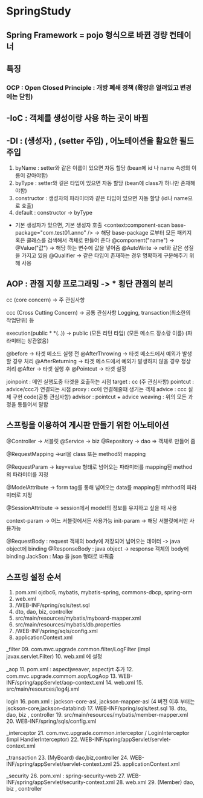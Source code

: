 # SpringStudy
## Spring Framework = pojo 형식으로 바뀐 경량 컨테이너

## 특징 
### OCP : Open Closed Principle : 개방 폐쇄 정책 (확장은 얼려있고 변경에는 닫힘)

## -IoC : 객체를 생성이랑 사용 하는 곳이 바뀜

## -DI : <constructor-arg>(생성자) , <property> (setter 주입) , 어노테이션을 활요한 필드 주입
1. byName : setter와 같은 이름이 있으면 자동 할당 (bean에 id 나 name 속성의 이름이 같아야함)
2. byType : setter와 깉은 타입이 있으면 자동 할당 (bean에 class가 하나만 존재해야함)
3. constructor : 생성자의 파라미터와 같은 타입이 있으면 자동 할당 (id나 name으로 호출)
4. default : constructor -> byType
  * 기본 생성자가 있으면, 기본 생성자 호출 
<context:component-scan base-package="com.test01.anno" /> -> 해당 base-package 로부터 모든 패키지 혹은 클래스를 검색해서 객체로 만들어 준다
@component("name") -> <bean id="name" class="패키지 장소"/>
@Value("값") -> 해당 하는 변수에 값을 넣어줌
@AutoWrite -> ref와 같은 성질을 가지고 있음
@Qualifier -> 같은 타입이 존재하는 경우 명확하게 구분해주기 위해 사용 

## AOP : 관점 지향 프로그래밍 -> * 횡단 관점의 분리

cc (core concern) -> 주 관심사항

ccc (Cross Cutting Concern) -> 공통 관심사항 Logging, transaction(최소한의 작업단위) 등

execution(public * *(..)) -> public (모든 리턴 타입) (모든 메소드 장소랑 이름) (파라미터는 상관없음)

@before -> 타겟 메소드 실행 전
@AfterThrowing -> 타겟 메소드에서 예외가 발생 할 경우 처리
@AfterReturning -> 타겟 메소드에서 예외가 발생하지 않을 경우 정상 처리
@After ->  타겟 실행 후
@Pointcut -> 타겟 설정

joinpoint : 메인 실행도중 타겟을 호출하는 시점
target : cc (주 관심사항)
pointcut : advice/ccc가 연결되는 시점
proxy : cc에 연결해줄떄 생기는 객체
advice : ccc 실제 구현 code(공통 관심사항)
advisor : pointcut + advice
weaving : 위의 모든 과정을 통틀어서 말함

## 스프링을 이용하여 게시판 만들기 위한 어노테이션
@Controller -> 서블릿
@Service -> biz
@Repository -> dao => 객체로 만들어 줌

@RequestMapping ->url을 class 또는 method와 mapping

@RequestParam -> key=value 형태로 넘어오는 파라미터를 mapping된 method의 파라미터를 지정

@ModelAttribute -> form tag를 통해 넘어오는 data를 mapping된 mhthod의 파라미터로 지정

@SessionAttribute -> session에서 model의 정보를 유지하고 싶을 때 사용

context-param -> 어느 서블릿에서든 사용가능
init-param -> 해당 서블릿에서만 사용가능

@RequestBody : request 객체의 body에 저장되어 넘어오는 데이터 -> java object에 binding
@ResponseBody : java object -> response 객체의 body에 binding
JackSon : Map 을 json 형태로 바꿔줌

## 스프링 설정 순서
01. pom.xml
	ojdbc6, mybatis, mybatis-spring, commons-dbcp, spring-orm	
02. web.xml
03. /WEB-INF/spring/sqls/test.sql
04. dto, dao, biz, controller
05. src/main/resources/mybatis/myboard-mapper.xml
06. src/main/resources/mybatis/db.properties
07. /WEB-INF/spring/sqls/config.xml
08. applicationContext.xml

_filter
09. com.mvc.upgrade.common.filter/LogFilter (impl javax.servlet.Filter)
10. web.xml 에 설정

_aop
11. pom.xml : aspectjweaver, aspectjrt 추가
12. com.mvc.upgrade.commom.aop/LogAop
13. WEB-INF/spring/appServlet/aop-context.xml
14. web.xml
15. src/main/resources/log4j.xml

login
16. pom.xml : jackson-core-asl, jackson-mapper-asl (4 버전 이후 부터는  jsckson-core,jackson-databind)
17. WEB-INF/spring/sqls/test.sql
18. dto, dao, biz , controller
19. src/main/resources/mybatis/member-mapper.xml
20. WEB-INF/spring/sqls/config.xml

_interceptor
21. com.mvc.upgrade.common.interceptor / LoginInterceptor (impl HandlerInterceptor)
22. WEB-INF/spring/appServlet/servlet-context.xml

_transaction
23. (MyBoard) dao,biz,controller
24. WEB-INF/spring/appServlet/servlet-context.xml
25. applicationContext.xml

_security
26. pom.xml : spring-security-web
27. WEB-INF/spring/appServlet/security-context.xml
28. web.xml
29. (Member) dao, biz , controller
